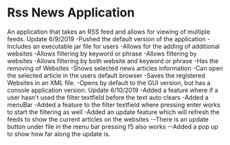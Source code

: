 # Rss News Application
An application that takes an RSS feed and allows for viewing of multiple feeds.
Update 6/9/2019
-Pushed the default version of the application
-Includes an executable jar file for users
-Allows for the adding of additional websites
-Allows filtering by keyword or phrase
-Allows filtering by websites
-Allows filtering by both website and keyword or phrase
-Has the removing of Websites
-Shows selected news articles information
-Can open the selected article in the users default browser
-Saves the registered Websites in an XML file.
-Opens by default to the GUI version, but has a console application version.
Update 6/10/2019
-Added a feature where if a user hasn't used the filter textfield before the text auto clears
-Added a menuBar
-Added a feature to the filter textfield where pressing enter works to start the filtering as well
-Added an update feature which will refresh the feeds to show the current articles on the websites
--There is an update button under file in the menu bar pressing f5 also works
--Added a pop up to show how far along the update is.